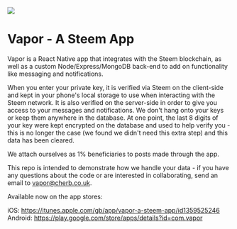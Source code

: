 ![](https://i.imgur.com/cb9xWau.png)

# Vapor - A Steem App

Vapor is a React Native app that integrates with the Steem blockchain, as well as a custom Node/Express/MongoDB back-end to add on functionality like messaging and notifications.

When you enter your private key, it is verified via Steem on the client-side and kept in your phone's local storage to use when interacting with the Steem network. It is also verified on the server-side in order to give you access to your messages and notifications. We don't hang onto your keys or keep them anywhere in the database. At one point, the last 8 digits of your key were kept encrypted on the database and used to help verify you - this is no longer the case (we found we didn't need this extra step) and this data has been cleared.

We attach ourselves as 1% beneficiaries to posts made through the app.

This repo is intended to demonstrate how we handle your data - if you have any questions about the code or are interested in collaborating, send an email to vapor@cherb.co.uk.

Available now on the app stores:

iOS: https://itunes.apple.com/gb/app/vapor-a-steem-app/id1359525246
Android: https://play.google.com/store/apps/details?id=com.vapor
